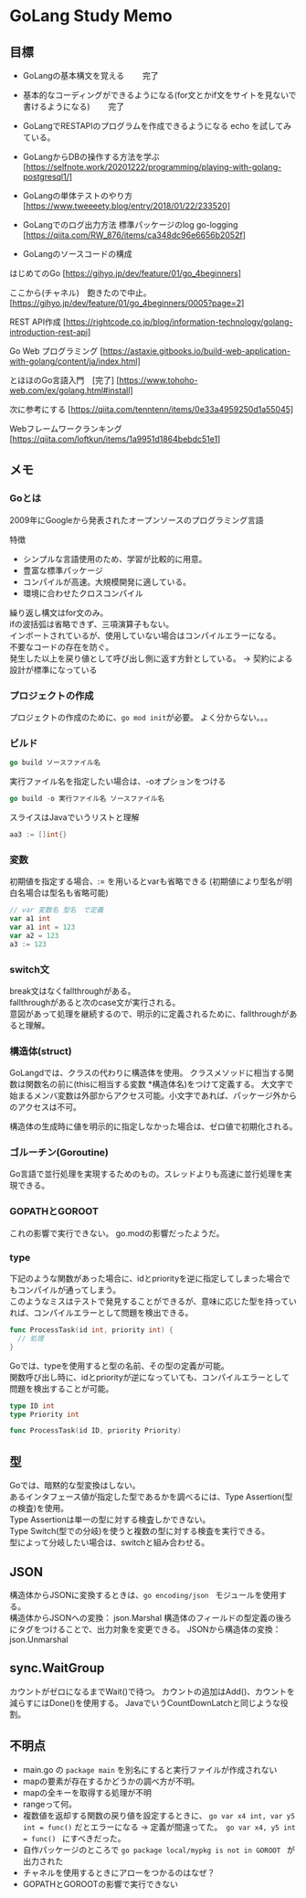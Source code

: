 # GoLang Study Memo

## 目標

- GoLangの基本構文を覚える
　　完了
- 基本的なコーディングができるようになる(for文とかif文をサイトを見ないで書けるようになる)
　　完了
- GoLangでRESTAPIのプログラムを作成できるようになる
  echo を試してみている。

- GoLangからDBの操作する方法を学ぶ
  [https://selfnote.work/20201222/programming/playing-with-golang-postgresql1/]

- GoLangの単体テストのやり方
  [https://www.tweeeety.blog/entry/2018/01/22/233520]

- GoLangでのログ出力方法
  標準パッケージのlog
  go-logging [https://qiita.com/RW_876/items/ca348dc96e6656b2052f]
  
- GoLangのソースコードの構成

はじめてのGo
[https://gihyo.jp/dev/feature/01/go_4beginners]

ここから(チャネル)　飽きたので中止。
[https://gihyo.jp/dev/feature/01/go_4beginners/0005?page=2]

REST API作成
[https://rightcode.co.jp/blog/information-technology/golang-introduction-rest-api]

Go Web プログラミング
[https://astaxie.gitbooks.io/build-web-application-with-golang/content/ja/index.html]

とほほのGo言語入門　[完了]
[https://www.tohoho-web.com/ex/golang.html#install]

次に参考にする
[https://qiita.com/tenntenn/items/0e33a4959250d1a55045]

Webフレームワークランキング
[https://qiita.com/loftkun/items/1a9951d1864bebdc51e1]

## メモ

### Goとは

2009年にGoogleから発表されたオープンソースのプログラミング言語  

特徴
- シンプルな言語使用のため、学習が比較的に用意。
- 豊富な標準パッケージ
- コンパイルが高速。大規模開発に適している。
- 環境に合わせたクロスコンパイル

繰り返し構文はfor文のみ。  
ifの波括弧は省略できず、三項演算子もない。  
インポートされているが、使用していない場合はコンパイルエラーになる。  
不要なコードの存在を防ぐ。  
発生した以上を戻り値として呼び出し側に返す方針としている。
-> 契約による設計が標準になっている

### プロジェクトの作成

プロジェクトの作成のために、```go mod init```が必要。
よく分からない。。。

### ビルド

```go
go build ソースファイル名
```

実行ファイル名を指定したい場合は、-oオプションをつける

```go
go build -o 実行ファイル名 ソースファイル名
```

スライスはJavaでいうリストと理解
```go
aa3 := []int{}
```

### 変数

初期値を指定する場合、:= を用いるとvarも省略できる
(初期値により型名が明白名場合は型名も省略可能)

```go 
// var 変数名 型名　で定義
var a1 int
var a1 int = 123
var a2 = 123
a3 := 123

```

### switch文

break文はなくfallthroughがある。  
fallthroughがあると次のcase文が実行される。  
意図があって処理を継続するので、明示的に定義されるために、fallthroughがあると理解。  

### 構造体(struct)

GoLangdでは、クラスの代わりに構造体を使用。
クラスメソッドに相当する関数は関数名の前に(thisに相当する変数 *構造体名)をつけて定義する。
大文字で始まるメンバ変数は外部からアクセス可能。小文字であれば、パッケージ外からのアクセスは不可。  

構造体の生成時に値を明示的に指定しなかった場合は、ゼロ値で初期化される。  

### ゴルーチン(Goroutine)

Go言語で並行処理を実現するためのもの。スレッドよりも高速に並行処理を実現できる。

### GOPATHとGOROOT

これの影響で実行できない。
go.modの影響だったようだ。

### type

下記のような関数があった場合に、idとpriorityを逆に指定してしまった場合でもコンパイルが通ってしまう。  
このようなミスはテストで発見することができるが、意味に応じた型を持っていれば、コンパイルエラーとして問題を検出できる。  

```go
func ProcessTask(id int, priority int) {
  // 処理
}
```

Goでは、typeを使用すると型の名前、その型の定義が可能。  
関数呼び出し時に、idとpriorityが逆になっていても、コンパイルエラーとして問題を検出することが可能。  

```go
type ID int
type Priority int

func ProcessTask(id ID, priority Priority)
```
## 型

Goでは、暗黙的な型変換はしない。  
あるインタフェース値が指定した型であるかを調べるには、Type Assertion(型の検査)を使用。  
Type Assertionは単一の型に対する検査しかできない。  
Type Switch(型での分岐)を使うと複数の型に対する検査を実行できる。  
型によって分岐したい場合は、switchと組み合わせる。

## JSON

構造体からJSONに変換するときは、```go encoding/json ``` モジュールを使用する。  
構造体からJSONへの変換： json.Marshal
構造体のフィールドの型定義の後ろにタグをつけることで、出力対象を変更できる。
JSONから構造体の変換：json.Unmarshal

## sync.WaitGroup

カウントがゼロになるまでWait()で待つ。
カウントの追加はAdd()、カウントを減らすにはDone()を使用する。
JavaでいうCountDownLatchと同じような役割。

##  不明点

- main.go  の ```package main``` を別名にすると実行ファイルが作成されない
- mapの要素が存在するかどうかの調べ方が不明。
- mapの全キーを取得する処理が不明
- rangeって何。
- 複数値を返却する関数の戻り値を設定するときに、 ```go var x4 int, var y5 int = func()``` だとエラーになる
  -> 定義が間違ってた。　```go var x4, y5 int = func() ``` にすべきだった。
- 自作パッケージのところで ```go package local/mypkg is not in GOROOT ``` が出力された
- チャネルを使用するときにアローをつかるのはなぜ？
- GOPATHとGOROOTの影響で実行できない